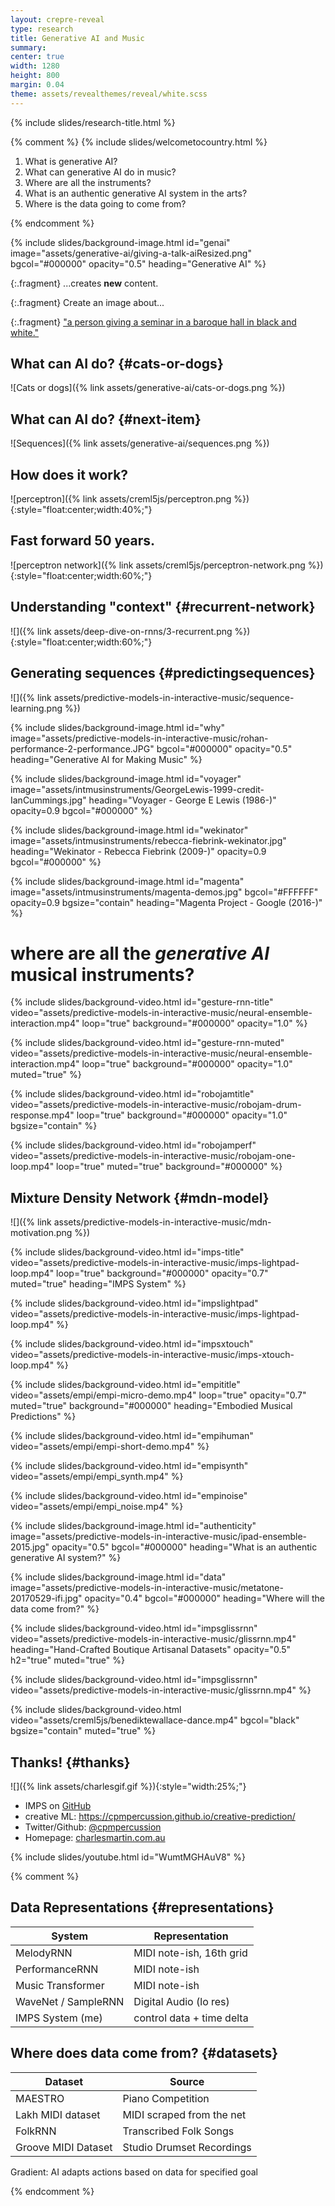 ```yaml
---
layout: crepre-reveal
type: research
title: Generative AI and Music 
summary: 
center: true
width: 1280
height: 800
margin: 0.04
theme: assets/revealthemes/reveal/white.scss
---
```


<!-- crepre-dark.scss -->

{% include slides/research-title.html %}

{% comment %}
{% include slides/welcometocountry.html %}


1. What is generative AI?
2. What can generative AI do in music?
3. Where are all the instruments?
4. What is an authentic generative AI system in the arts?
5. Where is the data going to come from?

{% endcomment %}


{% include slides/background-image.html
id="genai"
image="assets/generative-ai/giving-a-talk-aiResized.png"
bgcol="#000000"
opacity="0.5" 
heading="Generative AI"
%}

{:.fragment}
...creates **new** content.

{:.fragment} 
Create an image about... 

{:.fragment}
["a person giving a seminar in a baroque hall in black and white."](https://hotpot.ai/s/art-maker/328/48E8nE1dvqugmNdEVjUrz0uwZmyE)


## What can AI do? {#cats-or-dogs}

![Cats or dogs]({% link assets/generative-ai/cats-or-dogs.png %})

## What can AI do? {#next-item}

![Sequences]({% link assets/generative-ai/sequences.png %})

## How does it work?

![perceptron]({% link assets/creml5js/perceptron.png %}){:style="float:center;width:40%;"}

## Fast forward 50 years.

![perceptron network]({% link assets/creml5js/perceptron-network.png %}){:style="float:center;width:60%;"}

## Understanding "context" {#recurrent-network} 

![]({% link assets/deep-dive-on-rnns/3-recurrent.png %}){:style="float:center;width:60%;"}

## Generating sequences {#predictingsequences}

![]({% link assets/predictive-models-in-interactive-music/sequence-learning.png %})

{% include slides/background-image.html
id="why"
image="assets/predictive-models-in-interactive-music/rohan-performance-2-performance.JPG"
bgcol="#000000"
opacity="0.5" 
heading="Generative AI for Making Music"
%}

{% include slides/background-image.html
id="voyager"
image="assets/intmusinstruments/GeorgeLewis-1999-credit-IanCummings.jpg"
heading="Voyager - George E Lewis (1986-)"
opacity=0.9
bgcol="#000000"
%}

{% include slides/background-image.html
id="wekinator"
image="assets/intmusinstruments/rebecca-fiebrink-wekinator.jpg"
heading="Wekinator - Rebecca Fiebrink (2009-)"
opacity=0.9
bgcol="#000000"
%}

{% include slides/background-image.html
id="magenta"
image="assets/intmusinstruments/magenta-demos.jpg"
bgcol="#FFFFFF"
opacity=0.9
bgsize="contain"
heading="Magenta Project - Google (2016-)"
%}

# where are all the *generative AI* musical instruments?

<!-- Gesture RNN -->
{% include slides/background-video.html 
id="gesture-rnn-title" 
video="assets/predictive-models-in-interactive-music/neural-ensemble-interaction.mp4" 
loop="true"
background="#000000"
opacity="1.0"
%}

{% include slides/background-video.html 
id="gesture-rnn-muted" 
video="assets/predictive-models-in-interactive-music/neural-ensemble-interaction.mp4" 
loop="true"
background="#000000"
opacity="1.0"
muted="true"
%}

<!-- RoboJam -->
{% include slides/background-video.html 
id="robojamtitle" 
video="assets/predictive-models-in-interactive-music/robojam-drum-response.mp4" 
loop="true"
background="#000000"
opacity="1.0"
bgsize="contain"
%}

{% include slides/background-video.html 
id="robojamperf" 
video="assets/predictive-models-in-interactive-music/robojam-one-loop.mp4" 
loop="true"
muted="true"
background="#000000"
%}

## Mixture Density Network {#mdn-model}

![]({% link assets/predictive-models-in-interactive-music/mdn-motivation.png %})

{% include slides/background-video.html 
id="imps-title" 
video="assets/predictive-models-in-interactive-music/imps-lightpad-loop.mp4" 
loop="true"
background="#000000"
opacity="0.7"
muted="true"
heading="IMPS System"
%}

<!-- IMPS -->
{% include slides/background-video.html
id="impslightpad"
video="assets/predictive-models-in-interactive-music/imps-lightpad-loop.mp4"
%}


{% include slides/background-video.html
id="impsxtouch"
video="assets/predictive-models-in-interactive-music/imps-xtouch-loop.mp4"
%}



<!-- EMPI -->
{% include slides/background-video.html
id="empititle"
video="assets/empi/empi-micro-demo.mp4"
loop="true"
opacity="0.7"
muted="true"
background="#000000"
heading="Embodied Musical Predictions"
%}

{% include slides/background-video.html
id="empihuman"
video="assets/empi/empi-short-demo.mp4"
%}

{% include slides/background-video.html
id="empisynth"
video="assets/empi/empi_synth.mp4"
%}

{% include slides/background-video.html
id="empinoise"
video="assets/empi/empi_noise.mp4"
%}


<!-- What is an authentic generative AI system in the arts? -->
{% include slides/background-image.html
id="authenticity"
image="assets/predictive-models-in-interactive-music/ipad-ensemble-2015.jpg"
opacity="0.5"
bgcol="#000000"
heading="What is an authentic generative AI system?"
%}

<!-- what's next -->
{% include slides/background-image.html
id="data"
image="assets/predictive-models-in-interactive-music/metatone-20170529-ifi.jpg"
opacity="0.4"
bgcol="#000000"
heading="Where will the data come from?"
%}

<!-- Gliss Dataset -->
{% include slides/background-video.html
id="impsglissrnn"
video="assets/predictive-models-in-interactive-music/glissrnn.mp4"
heading="Hand-Crafted Boutique Artisanal Datasets"
opacity="0.5" 
h2="true"
muted="true"
%}

{% include slides/background-video.html
id="impsglissrnn"
video="assets/predictive-models-in-interactive-music/glissrnn.mp4"
%}

{% include slides/background-video.html video="assets/creml5js/benediktewallace-dance.mp4" 
bgcol="black" 
bgsize="contain" 
muted="true"
%}


## Thanks! {#thanks}

![]({% link assets/charlesgif.gif %}){:style="width:25%;"} 

- IMPS on [GitHub](https://github.com/cpmpercussion/imps)
- creative ML: <https://cpmpercussion.github.io/creative-prediction/>
- Twitter/Github: [@cpmpercussion](https://www.twitter.com/cpmpercussion)
- Homepage: [charlesmartin.com.au](https://charlesmartin.com.au)

<!-- Neurofeedback 2020 video  -->
{% include slides/youtube.html id="WumtMGHAuV8" %}
<!-- https://youtu.be/WumtMGHAuV8 -->


{% comment %}
<!-- Unused and spare -->
## Data Representations {#representations}

| **System**              | **Representation**        |
|-------------------------|---------------------------|
| MelodyRNN               | MIDI note-ish, 16th grid  |
| PerformanceRNN          | MIDI note-ish             |
| Music Transformer       | MIDI note-ish             |
| WaveNet / SampleRNN     | Digital Audio (lo res)    |
| IMPS System (me)        | control data + time delta |


## Where does data come from? {#datasets}

| **Dataset**             | **Source**                |
|-------------------------|---------------------------|
| MAESTRO                 | Piano Competition         |
| Lakh MIDI dataset       | MIDI scraped from the net |
| FolkRNN                 | Transcribed Folk Songs    |
| Groove MIDI Dataset     | Studio Drumset Recordings |


Gradient: AI adapts actions based on data for specified goal

{% endcomment %}

